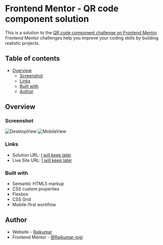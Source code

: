 # Frontend Mentor - QR code component solution

This is a solution to the [QR code component challenge on Frontend Mentor](https://www.frontendmentor.io/challenges/qr-code-component-iux_sIO_H). Frontend Mentor challenges help you improve your coding skills by building realistic projects. 

## Table of contents

- [Overview](#overview)
  - [Screenshot](#screenshot)
  - [Links](#links)
  - [Built with](#built-with)
  - [Author](#author)


## Overview

### Screenshot

![DesktopView](./design/desktop-design.jpg.jpg)
![MobileView](./design/mobile-design.jpg.jpg)

### Links

- Solution URL: [I will keep later](https://your-solution-url.com)
- Live Site URL: [I will keep later](https://your-live-site-url.com)



### Built with

- Semantic HTML5 markup
- CSS custom properties
- Flexbox
- CSS Grid
- Mobile-first workflow


## Author

- Website - [Rajkumar](https://www.your-site.com)
- Frontend Mentor - [@Rajkumar-jogi](https://www.frontendmentor.io/profile/yourusername)


